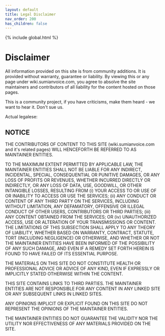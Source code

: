```yaml
---
layout: default
title: Legal Disclaimer
nav_order: 200
has_children: false
---
```

{% include global.html %}

# Disclaimer
All information provided on this site is from community additions. It is provided without warranty, guarantee or liability. By viewing this or any page under wiki.sumianvoice.com, you agree to absolve the site maintainers and contributors of all liability for the content hosted on those pages.

This is a community project, if you have criticisms, make them heard - we want to hear it. Don't sue us.



Actual legalese:

## NOTICE

THE CONTRIBUTORS OF CONTENT TO THIS SITE (wiki.sumianvoice.com and it's related pages) WILL HENCEFORTH BE REFERRED TO AS MAINTAINER ENTITIES.

TO THE MAXIMUM EXTENT PERMITTED BY APPLICABLE LAW, THE MAINTAINER ENTITIES SHALL NOT BE LIABLE FOR ANY INDIRECT, INCIDENTAL, SPECIAL, CONSEQUENTIAL OR PUNITIVE DAMAGES, OR ANY LOSS OF PROFITS OR REVENUES, WHETHER INCURRED DIRECTLY OR INDIRECTLY, OR ANY LOSS OF DATA, USE, GOODWILL, OR OTHER INTANGIBLE LOSSES, RESULTING FROM (i) YOUR ACCESS TO OR USE OF OR INABILITY TO ACCESS OR USE THE SERVICES; (ii) ANY CONDUCT OR CONTENT OF ANY THIRD PARTY ON THE SERVICES, INCLUDING WITHOUT LIMITATION, ANY DEFAMATORY, OFFENSIVE OR ILLEGAL CONDUCT OF OTHER USERS, CONTRIBUTORS OR THIRD PARTIES; (iii) ANY CONTENT OBTAINED FROM THE SERVICES; OR (iv) UNAUTHORIZED ACCESS, USE OR ALTERATION OF YOUR TRANSMISSIONS OR CONTENT. THE LIMITATIONS OF THIS SUBSECTION SHALL APPLY TO ANY THEORY OF LIABILITY, WHETHER BASED ON WARRANTY, CONTRACT, STATUTE, TORT (INCLUDING NEGLIGENCE) OR OTHERWISE, AND WHETHER OR NOT THE MAINTAINER ENTITIES HAVE BEEN INFORMED OF THE POSSIBILITY OF ANY SUCH DAMAGE, AND EVEN IF A REMEDY SET FORTH HEREIN IS FOUND TO HAVE FAILED OF ITS ESSENTIAL PURPOSE.

THE MATERIALS ON THIS SITE DO NOT CONSTITUTE HEALTH OR PROFESSIONAL ADVICE OR ADVICE OF ANY KIND, EVEN IF EXPRESSLY OR IMPLICITLY STATED OTHERWISE WITHIN THE CONTENT.

THIS SITE CONTAINS LINKS TO THIRD PARTIES. THE MAINTAINER ENTITIES ARE NOT RESPONSIBLE FOR ANY CONTENT IN ANY LINKED SITE OR ANY SUBSEQUENT LINKS IN LINKED SITES.

ANY OPINIONS IMPLICIT OR EXPLICIT FOUND ON THIS SITE DO NOT REPRESENT THE OPINIONS OF THE MAINTAINER ENTITIES.

THE MAINTAINER ENTITIES DO NOT GUARANTEE THE VALIDITY NOR THE UTILITY NOR EFFECTIVENESS OF ANY MATERIALS PROVIDED ON THE SITE.
